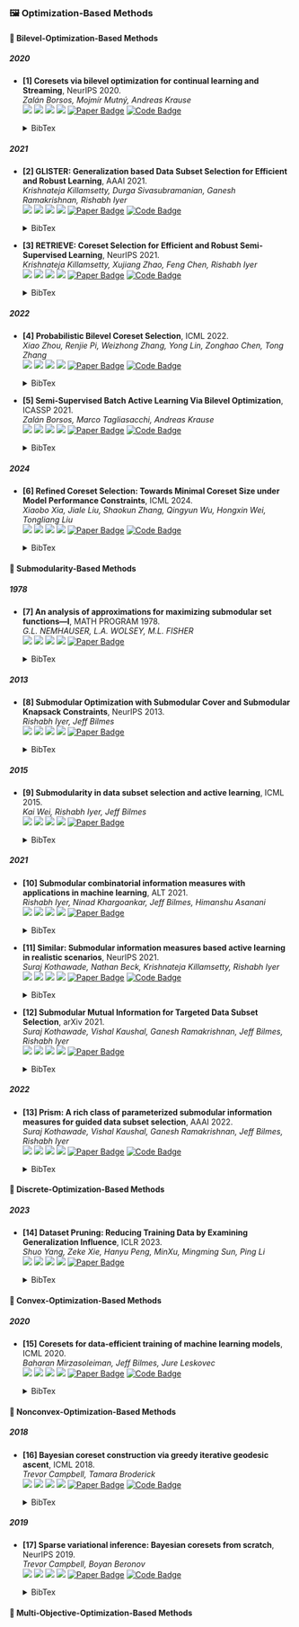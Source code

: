 ### 🖼️ Optimization-Based Methods

#### 🎯 Bilevel-Optimization-Based Methods
##### 2020
- **[1] Coresets via bilevel optimization for continual learning and Streaming**, NeurIPS 2020.  
*Zalán Borsos, Mojmír Mutný, Andreas Krause*  
![](https://img.shields.io/badge/Cardinality_Constrained_Bilevel_Optimization-blue) ![](https://img.shields.io/badge/Image_Classification-green)  ![](https://img.shields.io/badge/Optimization-red) ![](https://img.shields.io/badge/Dataset_Pruning-orange)
<a href="https://proceedings.neurips.cc/paper/2020/file/aa2a77371374094fe9e0bc1de3f94ed9-Paper.pdf"><img src="https://img.shields.io/badge/NeurIPS-Paper-%23D2691E?logo=NIPS" alt="Paper Badge"></a>
<a href="https://github.com/zalanborsos/bilevel_coresets"><img src="https://img.shields.io/badge/GitHub-Code-brightgreen?logo=github" alt="Code Badge"></a>
    <details> <summary>BibTex</summary>

    ```bibtex
    @inproceedings{borsos2020coresets,
    title={Coresets via bilevel optimization for continual learning and Streaming},
    author={Zalán Borsos and Mojmír Mutný and Andreas Krause},
    booktitle={Proceedings of the 34th International Conference on Neural Information Processing Systems},
    year={2020}
    }
    ```

    </details> 

##### 2021
- **[2] GLISTER: Generalization based Data Subset Selection for Efficient and Robust Learning**, AAAI 2021.  
*Krishnateja Killamsetty, Durga Sivasubramanian, Ganesh Ramakrishnan, Rishabh Iyer*  
![](https://img.shields.io/badge/GLISTER-blue) ![](https://img.shields.io/badge/Image_Classification-green)  ![](https://img.shields.io/badge/Optimization-red) ![](https://img.shields.io/badge/Dataset_Pruning-orange)
<a href="https://cdn.aaai.org/ojs/16988/16988-13-20482-1-2-20210518.pdf"><img src="https://img.shields.io/badge/AAAI-Paper-%23D2691E?logo=AAAI" alt="Paper Badge"></a>
<a href="https://github.com/dssresearch/GLISTER"><img src="https://img.shields.io/badge/GitHub-Code-brightgreen?logo=github" alt="Code Badge"></a>
    <details> <summary>BibTex</summary>

    ```bibtex
    @inproceedings{killamsetty2021glister,
    title={GLISTER: Generalization based Data Subset Selection for Efficient and Robust Learning},
    author={KrishnaTeja Killamsetty and Durga Sivasubramanian and Ganesh Ramakrishnan and Rishabh K. Iyer},
    booktitle={AAAI},
    year={2021}
    }
    ```

    </details>

- **[3] RETRIEVE: Coreset Selection for Efficient and Robust Semi-Supervised Learning**, NeurIPS 2021.  
*Krishnateja Killamsetty, Xujiang Zhao, Feng Chen, Rishabh Iyer*  
![](https://img.shields.io/badge/RETRIEVE-blue) ![](https://img.shields.io/badge/Image_Classification-green)  ![](https://img.shields.io/badge/Optimization-red) ![](https://img.shields.io/badge/Dataset_Pruning-orange)
<a href="https://proceedings.neurips.cc/paper_files/paper/2021/file/793bc52a941b3951dfdb85fb04f9fd06-Paper.pdf"><img src="https://img.shields.io/badge/NeurIPS-Paper-%23D2691E?logo=NeurIPS" alt="Paper Badge"></a>
<a href="https://github.com/decile-team/cords"><img src="https://img.shields.io/badge/GitHub-Code-brightgreen?logo=github" alt="Code Badge"></a>
    <details> <summary>BibTex</summary>

    ```bibtex
    @inproceedings{killamsetty2021retrieve,
    title={RETRIEVE: Coreset Selection for Efficient and Robust Semi-Supervised Learning},
    author={Killamsetty, Krishnateja and Zhao, Xujiang and Chen, Feng and Iyer, Rishabh},
    booktitle={Advances in Neural Information Processing Systems},
    year={2021}
    }
    ```

    </details>

##### 2022
- **[4] Probabilistic Bilevel Coreset Selection**, ICML 2022.  
*Xiao Zhou, Renjie Pi, Weizhong Zhang, Yong Lin, Zonghao Chen, Tong Zhang*  
![](https://img.shields.io/badge/Probabilistic_Bilevel_Coreset_Selection-blue) ![](https://img.shields.io/badge/Image_Classification-green)  ![](https://img.shields.io/badge/Optimization-red) ![](https://img.shields.io/badge/Dataset_Pruning-orange)
<a href="https://proceedings.mlr.press/v162/zhou22h/zhou22h.pdf"><img src="https://img.shields.io/badge/ICML-Paper-%23D2691E?logo=ICML" alt="Paper Badge"></a>
<a href="https://github.com/x-zho14/Probabilistic-Bilevel-Coreset-Selection"><img src="https://img.shields.io/badge/GitHub-Code-brightgreen?logo=github" alt="Code Badge"></a>
    <details> <summary>BibTex</summary>

    ```bibtex
    @inproceedings{zhou2022probabilistic,
    title={Probabilistic Bilevel Coreset Selection},
    author={Zhou, Xiao and Pi, Renjie and Zhang, Weizhong and Lin, Yong and Zhang, Tong},
    booktitle={International Conference on Machine Learning},
    year={2022}
    }
    ```

    </details>

- **[5] Semi-Supervised Batch Active Learning Via Bilevel Optimization**, ICASSP 2021.  
*Zalán Borsos, Marco Tagliasacchi, Andreas Krause*  
![](https://img.shields.io/badge/Bilevel-blue) ![](https://img.shields.io/badge/Image_Classification-green)  ![](https://img.shields.io/badge/Optimization-red) ![](https://img.shields.io/badge/Dataset_Pruning-orange)
<a href="https://ieeexplore.ieee.org/stamp/stamp.jsp?tp=&arnumber=9414206"><img src="https://img.shields.io/badge/ICASSP-Paper-%23D2691E" alt="Paper Badge"></a>
<a href="https://github.com/zalanborsos/bilevel_coresets"><img src="https://img.shields.io/badge/GitHub-Code-brightgreen?logo=github" alt="Code Badge"></a>
    <details> <summary>BibTex</summary>

    ```bibtex
    @inproceedings{borsos2021semi,
    title={Semi-Supervised Batch Active Learning Via Bilevel Optimization},
    author={Borsos, Zalán and Tagliasacchi, Marco and Krause, Andreas},
    booktitle={International Conference on Acoustics, Speech and Signal Processing},
    year={2021}
    }
    ```

    </details>

##### 2024
- **[6] Refined Coreset Selection: Towards Minimal Coreset Size under Model Performance Constraints**, ICML 2024.  
*Xiaobo Xia, Jiale Liu, Shaokun Zhang, Qingyun Wu, Hongxin Wei, Tongliang Liu*  
![](https://img.shields.io/badge/LBCS-blue) ![](https://img.shields.io/badge/Image_Classification-green)  ![](https://img.shields.io/badge/Optimization-red) ![](https://img.shields.io/badge/Dataset_Pruning-orange)
<a href="https://openreview.net/pdf?id=yb5xV8LFDq"><img src="https://img.shields.io/badge/ICML-Paper-%23D2691E?logo=ICML" alt="Paper Badge"></a>
<a href="https://github.com/xiaoboxia/LBCS"><img src="https://img.shields.io/badge/GitHub-Code-brightgreen?logo=github" alt="Code Badge"></a>
    <details> <summary>BibTex</summary>

    ```bibtex
    @inproceedings{xia2024refined,
    title={Refined Coreset Selection: Towards Minimal Coreset Size under Model Performance Constraints},
    author={Xiaobo Xia and Jiale Liu and Shaokun Zhang and Qingyun Wu and Hongxin Wei and Tongliang Liu},
    booktitle={Forty-first International Conference on Machine Learning},
    year={2024}
    }
    ```

    </details>


#### 🎯 Submodularity-Based Methods

##### 1978
- **[7] An analysis of approximations for maximizing submodular set functions—I**, MATH PROGRAM 1978.  
*G.L. NEMHAUSER, L.A. WOLSEY, M.L. FISHER*  
![](https://img.shields.io/badge/Submodular_Set_Functions-blue) ![](https://img.shields.io/badge/Image_Classification-green)  ![](https://img.shields.io/badge/Optimization-red) ![](https://img.shields.io/badge/Dataset_Pruning-orange)
<a href="https://proceedings.neurips.cc/paper/2020/file/aa2a77371374094fe9e0bc1de3f94ed9-Paper.pdf"><img src="https://img.shields.io/badge/MATH PROGRAM-Paper-%23D2691E?logo=MATH PROGRAM" alt="Paper Badge"></a>
    <details> <summary>BibTex</summary>

    ```bibtex
    @article{nemhauser1978an, 
    title={An analysis of approximations for maximizing submodular set functions—I},
    author={Nemhauser, G.L. and Wolsey, L.A. and Fisher, M.L.},
    journal={Mathematical programming},
    year={1978}
    }
    ```

    </details> 

##### 2013
- **[8] Submodular Optimization with Submodular Cover and Submodular Knapsack Constraints**, NeurIPS 2013.  
*Rishabh Iyer, Jeff Bilmes*  
![](https://img.shields.io/badge/Submodular_Optimization-blue) ![](https://img.shields.io/badge/Image_Classification-green)  ![](https://img.shields.io/badge/Optimization-red) ![](https://img.shields.io/badge/Dataset_Pruning-orange)
<a href="https://proceedings.neurips.cc/paper_files/paper/2013/file/a1d50185e7426cbb0acad1e6ca74b9aa-Paper.pdf"><img src="https://img.shields.io/badge/NeurIPS-Paper-%23D2691E?logo=NeurIPS" alt="Paper Badge"></a>
    <details> <summary>BibTex</summary>

    ```bibtex
    @inproceedings{iyer2013submodular,
    title={Submodular Optimization with Submodular Cover and Submodular Knapsack Constraints},
    author={Iyer, Rishabh and Bilmes, Jeff},
    booktitle={Advances in Neural Information Processing Systems},
    year={2013}
    }
    ```

    </details> 

##### 2015
- **[9] Submodularity in data subset selection and active learning**, ICML 2015.  
*Kai Wei, Rishabh Iyer, Jeff Bilmes*  
![](https://img.shields.io/badge/FASS-blue) ![](https://img.shields.io/badge/Image_Classification-green)  ![](https://img.shields.io/badge/Optimization-red) ![](https://img.shields.io/badge/Dataset_Pruning-orange)
<a href="https://proceedings.mlr.press/v37/wei15.pdf"><img src="https://img.shields.io/badge/ICML-Paper-%23D2691E?logo=ICML" alt="Paper Badge"></a>
    <details> <summary>BibTex</summary>

    ```bibtex
    @inproceedings{wei2015submodularity,
    title={Submodularity in data subset selection and active learning},
    author={Wei, Kai and Iyer, Rishabh and Bilmes, Jeff},
    booktitle={International conference on machine learning},
    year={2015}
    }
    ```

    </details> 

##### 2021
- **[10] Submodular combinatorial information measures with applications in machine learning**, ALT 2021.  
*Rishabh Iyer, Ninad Khargoankar, Jeff Bilmes, Himanshu Asanani*  
![](https://img.shields.io/badge/Submodular_Combinatorial_Information_Measures-blue) ![](https://img.shields.io/badge/Image_Classification-green)  ![](https://img.shields.io/badge/Optimization-red) ![](https://img.shields.io/badge/Dataset_Pruning-orange)
<a href="http://proceedings.mlr.press/v132/iyer21a/iyer21a.pdf"><img src="https://img.shields.io/badge/ALT-Paper-%23D2691E?logo=ALT" alt="Paper Badge"></a>
    <details> <summary>BibTex</summary>

    ```bibtex
    @inproceedings{iyer2021submodular,
    title={Submodular combinatorial information measures with applications in machine learning},
    author={Iyer, Rishabh and Khargoankar, Ninad and Bilmes, Jeff and Asanani, Himanshu},
    booktitle={Algorithmic Learning Theory},
    year={2021}
    }
    ```

    </details>

- **[11] Similar: Submodular information measures based active learning in realistic scenarios**, NeurIPS 2021.  
*Suraj Kothawade, Nathan Beck, Krishnateja Killamsetty, Rishabh Iyer*  
![](https://img.shields.io/badge/SIMILAR-blue) ![](https://img.shields.io/badge/Image_Classification-green)  ![](https://img.shields.io/badge/Optimization-red) ![](https://img.shields.io/badge/Dataset_Pruning-orange)
<a href="https://proceedings.neurips.cc/paper_files/paper/2021/file/9af08cda54faea9adf40a201794183cf-Paper.pdf"><img src="https://img.shields.io/badge/NeurIPS-Paper-%23D2691E?logo=NeurIPS" alt="Paper Badge"></a>
<a href="https://github.com/decile-team/distil"><img src="https://img.shields.io/badge/GitHub-Code-brightgreen?logo=github" alt="Code Badge"></a>
    <details> <summary>BibTex</summary>

    ```bibtex
    @article{kothawade2021similar,
    title={Similar: Submodular information measures based active learning in realistic scenarios},
    author={Kothawade, Suraj and Beck, Nathan and Killamsetty, Krishnateja and Iyer, Rishabh},
    journal={Advances in Neural Information Processing Systems},
    year={2021}
    }
    ```

    </details>

- **[12] Submodular Mutual Information for Targeted Data Subset Selection**, arXiv 2021.  
*Suraj Kothawade, Vishal Kaushal, Ganesh Ramakrishnan, Jeff Bilmes, Rishabh Iyer*  
![](https://img.shields.io/badge/SMI-blue) ![](https://img.shields.io/badge/Image_Classification-green)  ![](https://img.shields.io/badge/Optimization-red) ![](https://img.shields.io/badge/Dataset_Pruning-orange)
<a href="https://arxiv.org/pdf/2105.00043"><img src="https://img.shields.io/badge/arXiv-Paper-%23D2691E?logo=arXiv" alt="Paper Badge"></a>
    <details> <summary>BibTex</summary>

    ```bibtex
    @article{kothawade2021submodular,
    title={Submodular Mutual Information for Targeted Data Subset Selection},
    author={Kothawade, Suraj and Kaushal, Vishal and Ramakrishnan, Ganesh and Bilmes, Jeff and Iyer, Rishabh},
    journal={arXiv preprint arXiv:2105.00043},
    year={2021}
    }
    ```

    </details>

##### 2022
- **[13] Prism: A rich class of parameterized submodular information measures for guided data subset selection**, AAAI 2022.  
*Suraj Kothawade, Vishal Kaushal, Ganesh Ramakrishnan, Jeff Bilmes, Rishabh Iyer*  
![](https://img.shields.io/badge/PRISM-blue) ![](https://img.shields.io/badge/Image_Classification-green)  ![](https://img.shields.io/badge/Optimization-red) ![](https://img.shields.io/badge/Dataset_Pruning-orange)
<a href="https://ojs.aaai.org/index.php/AAAI/article/view/21264/21013"><img src="https://img.shields.io/badge/AAAI-Paper-%23D2691E?logo=AAAI" alt="Paper Badge"></a>
<a href="https://github.com/decile-team/submodlib"><img src="https://img.shields.io/badge/GitHub-Code-brightgreen?logo=github" alt="Code Badge"></a>
    <details> <summary>BibTex</summary>

    ```bibtex
    @inproceedings{kothawade2022prism,
    title={Prism: A rich class of parameterized submodular information measures for guided data subset selection},
    author={Kothawade, Suraj and Kaushal, Vishal and Ramakrishnan, Ganesh and Bilmes, Jeff and Iyer, Rishabh},
    booktitle={Proceedings of the AAAI Conference on Artificial Intelligence},
    year={2022}
    }
    ```

    </details>

#### 🎯 Discrete-Optimization-Based Methods

##### 2023
- **[14] Dataset Pruning: Reducing Training Data by Examining Generalization Influence**, ICLR 2023.  
*Shuo Yang, Zeke Xie, Hanyu Peng, MinXu, Mingming Sun, Ping Li*  
![](https://img.shields.io/badge/Optimization_based-blue) ![](https://img.shields.io/badge/Image_Classification-green)  ![](https://img.shields.io/badge/Optimization-red) ![](https://img.shields.io/badge/Dataset_Pruning-orange)
<a href="https://openreview.net/pdf?id=BSn88qhQpIm"><img src="https://img.shields.io/badge/ICLR-Paper-%23D2691E?logo=ICLR" alt="Paper Badge"></a>
    <details> <summary>BibTex</summary>

    ```bibtex
    @inproceedings{yang2023dataset,
    title={Dataset Pruning: Reducing Training Data by Examining Generalization Influence},
    author={Yang, Shuo and Xie, Zeke and Peng, Hanyu and Xu, Min and Sun, Mingming and Li, Ping},
    booktitle={The Eleventh International Conference on Learning Representations},
    year={2023}
    }
    ```

    </details> 

#### 🎯 Convex-Optimization-Based Methods

##### 2020
- **[15] Coresets for data-efficient training of machine learning models**, ICML 2020.  
*Baharan Mirzasoleiman, Jeff Bilmes, Jure Leskovec*  
![](https://img.shields.io/badge/CRAIG-blue) ![](https://img.shields.io/badge/Image_Classification-green)  ![](https://img.shields.io/badge/Optimization-red) ![](https://img.shields.io/badge/Dataset_Pruning-orange)
<a href="http://proceedings.mlr.press/v119/mirzasoleiman20a/mirzasoleiman20a.pdf"><img src="https://img.shields.io/badge/ICML-Paper-%23D2691E?logo=ICML" alt="Paper Badge"></a>
<a href="https://github.com/baharanm/craig"><img src="https://img.shields.io/badge/GitHub-Code-brightgreen?logo=github" alt="Code Badge"></a>
    <details> <summary>BibTex</summary>

    ```bibtex
    @inproceedings{mirzasoleiman2020coresets,
    title={Coresets for data-efficient training of machine learning models},
    author={Mirzasoleiman, Baharan and Bilmes, Jeff and Leskovec, Jure},
    booktitle={International Conference on Machine Learning},
    year={2020}
    }
    ```

    </details>

#### 🎯 Nonconvex-Optimization-Based Methods

##### 2018
- **[16] Bayesian coreset construction via greedy iterative geodesic ascent**, ICML 2018.  
*Trevor Campbell, Tamara Broderick*  
![](https://img.shields.io/badge/GIGA-blue) ![](https://img.shields.io/badge/Image_Classification-green)  ![](https://img.shields.io/badge/Optimization-red) ![](https://img.shields.io/badge/Dataset_Pruning-orange)
<a href="http://proceedings.mlr.press/v80/campbell18a/campbell18a.pdf"><img src="https://img.shields.io/badge/ICML-Paper-%23D2691E?logo=ICML" alt="Paper Badge"></a>
<a href="https://github.com/trevorcampbell/bayesian-coresets"><img src="https://img.shields.io/badge/GitHub-Code-brightgreen?logo=github" alt="Code Badge"></a>
    <details> <summary>BibTex</summary>

    ```bibtex
    @inproceedings{campbell2018bayesian,
    title={Bayesian coreset construction via greedy iterative geodesic ascent},
    author={Campbell, Trevor and Broderick, Tamara},
    booktitle={International Conference on Machine Learning},
    year={2018}
    }
    ```

    </details>

##### 2019
- **[17] Sparse variational inference: Bayesian coresets from scratch**, NeurIPS 2019.  
*Trevor Campbell, Boyan Beronov*  
![](https://img.shields.io/badge/SparseVI-blue) ![](https://img.shields.io/badge/Image_Classification-green)  ![](https://img.shields.io/badge/Optimization-red) ![](https://img.shields.io/badge/Dataset_Pruning-orange)
<a href="https://proceedings.neurips.cc/paper_files/paper/2019/file/7bec7e63a493e2d61891b1e4051ef75a-Paper.pdf"><img src="https://img.shields.io/badge/NeurIPS-Paper-%23D2691E?logo=NeurIPS" alt="Paper Badge"></a>
<a href="https://github.com/trevorcampbell/bayesian-coresets"><img src="https://img.shields.io/badge/GitHub-Code-brightgreen?logo=github" alt="Code Badge"></a>
    <details> <summary>BibTex</summary>

    ```bibtex
    @article{campbell2019sparse,
    title={Sparse variational inference: Bayesian coresets from scratch},
    author={Campbell, Trevor and Beronov, Boyan},
    journal={Advances in Neural Information Processing Systems},
    year={2019}
    }
    ```

    </details>

#### 🎯 Multi-Objective-Optimization-Based Methods

